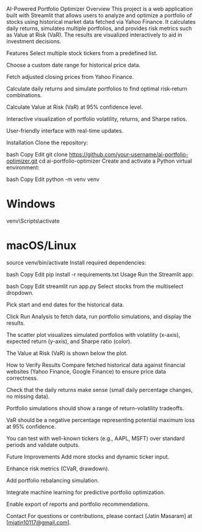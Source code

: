 AI-Powered Portfolio Optimizer
Overview
This project is a web application built with Streamlit that allows users to analyze and optimize a portfolio of stocks using historical market data fetched via Yahoo Finance. It calculates daily returns, simulates multiple portfolios, and provides risk metrics such as Value at Risk (VaR). The results are visualized interactively to aid in investment decisions.

Features
Select multiple stock tickers from a predefined list.

Choose a custom date range for historical price data.

Fetch adjusted closing prices from Yahoo Finance.

Calculate daily returns and simulate portfolios to find optimal risk-return combinations.

Calculate Value at Risk (VaR) at 95% confidence level.

Interactive visualization of portfolio volatility, returns, and Sharpe ratios.

User-friendly interface with real-time updates.

Installation
Clone the repository:

bash
Copy
Edit
git clone https://github.com/your-username/ai-portfolio-optimizer.git
cd ai-portfolio-optimizer
Create and activate a Python virtual environment:

bash
Copy
Edit
python -m venv venv
# Windows
venv\Scripts\activate
# macOS/Linux
source venv/bin/activate
Install required dependencies:

bash
Copy
Edit
pip install -r requirements.txt
Usage
Run the Streamlit app:

bash
Copy
Edit
streamlit run app.py
Select stocks from the multiselect dropdown.

Pick start and end dates for the historical data.

Click Run Analysis to fetch data, run portfolio simulations, and display the results.

The scatter plot visualizes simulated portfolios with volatility (x-axis), expected return (y-axis), and Sharpe ratio (color).

The Value at Risk (VaR) is shown below the plot.

How to Verify Results
Compare fetched historical data against financial websites (Yahoo Finance, Google Finance) to ensure price data correctness.

Check that the daily returns make sense (small daily percentage changes, no missing data).

Portfolio simulations should show a range of return-volatility tradeoffs.

VaR should be a negative percentage representing potential maximum loss at 95% confidence.

You can test with well-known tickers (e.g., AAPL, MSFT) over standard periods and validate outputs.

Future Improvements
Add more stocks and dynamic ticker input.

Enhance risk metrics (CVaR, drawdown).

Add portfolio rebalancing simulation.

Integrate machine learning for predictive portfolio optimization.

Enable export of reports and portfolio recommendations.

Contact
For questions or contributions, please contact [Jatin Masaram] at [mjatin10117@gmail.com].

